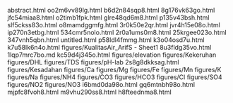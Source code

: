 abstract.html
oo2m6vv89lg.html
b6d2n84sqp8.html
8g176vk63go.html
jfc54miaa8.html
o2timb1fpk.html
glre48qd6m8.html
p135v43bsh.html
slf5ckss83o.html
o8mamdggmfg.html
3r0k50e2qr.html
jvr4h15e08o.html
ip270n3etbg.html
534cmr5nolo.html
2r0a1ums0m8.html
25krgee023o.html
347vnh5qbn.html
untitled.html
p58ldl4fmmg.html
k3o04osd7u.html
k7u58lk6n4o.html
figures/KualitasAir_ArifS - Sheet1
8u3fldg35vo.html
1lqp7mrc7bo.md
kc59d4j345o.html
figures/elevation
figures/Kekeruhan
figures/DHL
figures/TDS
figures/pH-lab
2s8g8dkksag.html
figures/Kesadahan
figures/Ca
figures/Mg
figures/Fe
figures/Mn
figures/K
figures/Na
figures/NH4
figures/CO3
figures/HCO3
figures/Cl
figures/SO4
figures/NO2
figures/NO3
i6bmd0da98o.html
gq6mtnbh98o.html
mjpfc8fvoh8.html
m9vhu290ss8.html
h8fteednma8.html